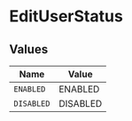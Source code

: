 # EditUserStatus


## Values

| Name       | Value      |
| ---------- | ---------- |
| `ENABLED`  | ENABLED    |
| `DISABLED` | DISABLED   |
